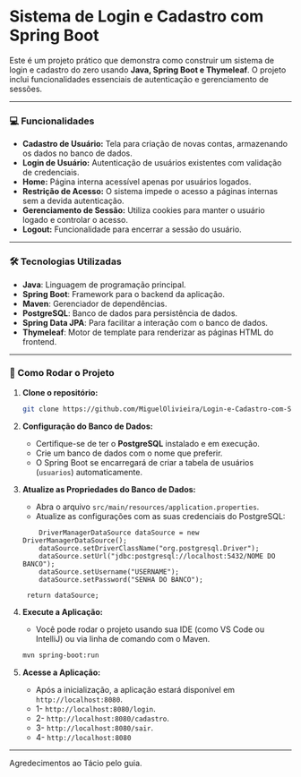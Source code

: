 # Sistema de Login e Cadastro com Spring Boot

Este é um projeto prático que demonstra como construir um sistema de login e cadastro do zero usando **Java, Spring Boot e Thymeleaf**. O projeto inclui funcionalidades essenciais de autenticação e gerenciamento de sessões.

---

### 💻 Funcionalidades

* **Cadastro de Usuário:** Tela para criação de novas contas, armazenando os dados no banco de dados.
* **Login de Usuário:** Autenticação de usuários existentes com validação de credenciais.
* **Home:** Página interna acessível apenas por usuários logados.
* **Restrição de Acesso:** O sistema impede o acesso a páginas internas sem a devida autenticação.
* **Gerenciamento de Sessão:** Utiliza cookies para manter o usuário logado e controlar o acesso.
* **Logout:** Funcionalidade para encerrar a sessão do usuário.

---

### 🛠️ Tecnologias Utilizadas

* **Java**: Linguagem de programação principal.
* **Spring Boot**: Framework para o backend da aplicação.
* **Maven**: Gerenciador de dependências.
* **PostgreSQL**: Banco de dados para persistência de dados.
* **Spring Data JPA**: Para facilitar a interação com o banco de dados.
* **Thymeleaf**: Motor de template para renderizar as páginas HTML do frontend.

---

### 🚀 Como Rodar o Projeto

1.  **Clone o repositório:**
    ```bash
    git clone https://github.com/MiguelOlivieira/Login-e-Cadastro-com-SpringBoot.git
    ```

2.  **Configuração do Banco de Dados:**
    * Certifique-se de ter o **PostgreSQL** instalado e em execução.
    * Crie um banco de dados com o nome que preferir.
    * O Spring Boot se encarregará de criar a tabela de usuários (`usuarios`) automaticamente.

3.  **Atualize as Propriedades do Banco de Dados:**
    * Abra o arquivo `src/main/resources/application.properties`.
    * Atualize as configurações com as suas credenciais do PostgreSQL:
    ```DataBaseConfiguration
        DriverManagerDataSource dataSource = new DriverManagerDataSource();
        dataSource.setDriverClassName("org.postgresql.Driver");
        dataSource.setUrl("jdbc:postgresql://localhost:5432/NOME DO BANCO");
        dataSource.setUsername("USERNAME");
        dataSource.setPassword("SENHA DO BANCO");

     return dataSource;
    ```

4.  **Execute a Aplicação:**
    * Você pode rodar o projeto usando sua IDE (como VS Code ou IntelliJ) ou via linha de comando com o Maven.
    ```bash
    mvn spring-boot:run
    ```

5.  **Acesse a Aplicação:**
    * Após a inicialização, a aplicação estará disponível em `http://localhost:8080`.
    * 1-  `http://localhost:8080/login`.
    * 2-  `http://localhost:8080/cadastro`.
    * 3-  `http://localhost:8080/sair`.
    * 4-  `http://localhost:8080`

---

Agredecimentos ao Tácio pelo guia.
